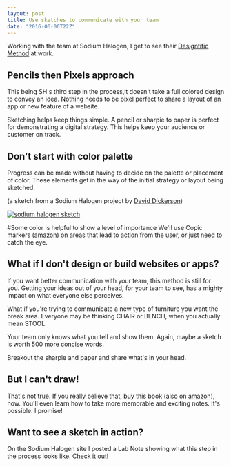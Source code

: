 ```yaml
---
layout: post
title: Use sketches to communicate with your team
date: "2016-06-06T22Z"
---
```


Working with the team at Sodium Halogen, I get to see their [Designtific Method](https://www.sodiumhalogen.com/our-method/) at work.

## Pencils then Pixels approach

This being SH's third step in the process,it doesn't take a full colored design to convey an idea. Nothing needs to be pixel perfect to share a layout of an app or new feature of a website.

Sketching helps keep things simple. A pencil or sharpie to paper is perfect for demonstrating a digital strategy. This helps keep your audience or customer on track.

## Don't start with color palette

Progress can be made without having to decide on the palette or placement of color. These elements get in the way of the initial strategy or layout being sketched.

(a sketch from a Sodium Halogen project by [David Dickerson](https://twitter.com/villagecreativ))

[![sodium halogen sketch](/content/images/2016/06/sodium-halogen-sketch-2016.jpg)](sodiumhalogen.com)

#Some color is helpful to show a level of importance
We'll use Copic markers ([amazon](https://amzn.to/1UlZrcW)) on areas that lead to action from the user, or just need to catch the eye.

## What if I don't design or build websites or apps?

If you want better communication with your team, this method is still for you. Getting your ideas out of your head, for your team to see, has a mighty impact on what everyone else perceives.

What if you're trying to communicate a new type of furniture you want the break area. Everyone may be thinking CHAIR or BENCH, when you actually mean STOOL.

Your team only knows what you tell and show them. Again, maybe a sketch is worth 500 more concise words.

Breakout the sharpie and paper and share what's in your head.

## But I can't draw!

That's not true. If you really believe that, buy this book (also on [amazon](https://amzn.to/1Y387dx)), now. You'll even learn how to take more memorable and exciting notes. It's possible. I promise!

## Want to see a sketch in action?

On the Sodium Halogen site I posted a Lab Note showing what this step in the process looks like. [Check it out!](https://www.sodiumhalogen.com/are-you-sketching-to-communicate-with-your-team/)

